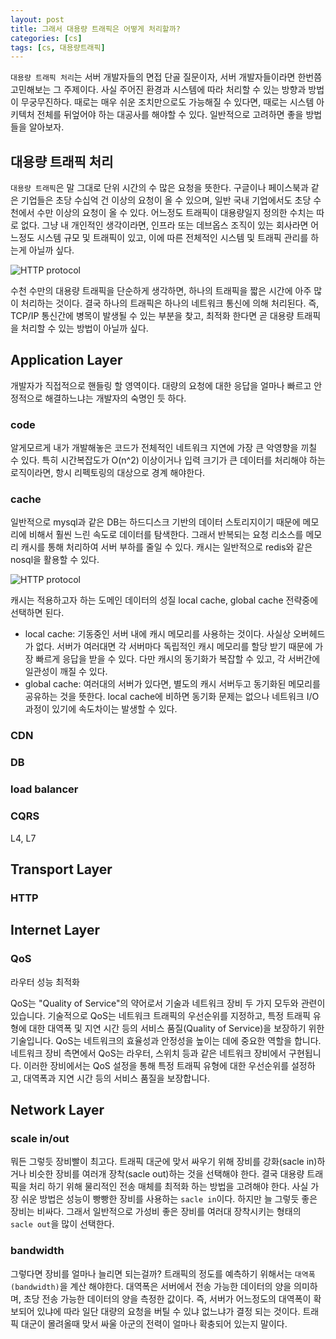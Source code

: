 ```yaml
---
layout: post
title: 그래서 대용량 트래픽은 어떻게 처리할까?
categories: [cs]
tags: [cs, 대용량트래픽]
---
```


`대용량 트래픽 처리`는 서버 개발자들의 면접 단골 질문이자, 서버 개발자들이라면 한번쯤 고민해보는 그 주제이다. 사실 주어진 환경과 시스템에 따라 처리할 수 있는 방향과 방법이 무궁무진하다. 때로는 매우 쉬운 조치만으로도 가능해질 수 있다면, 때로는 시스템 아키텍처 전체를 뒤엎어야 하는 대공사를 해야할 수 있다. 일반적으로 고려하면 좋을 방법들을 알아보자.

## 대용량 트래픽 처리
`대용량 트래픽`은 말 그대로 단위 시간의 수 많은 요청을 뜻한다. 구글이나 페이스북과 같은 기업들은 초당 수십억 건 이상의 요청이 올 수 있으며, 일반 국내 기업에서도 초당 수천에서 수만 이상의 요청이 올 수 있다. 어느정도 트래픽이 대용량일지 정의한 수치는 따로 없다. 그냥 내 개인적인 생각이라면, 인프라 또는 데브옵스 조직이 있는 회사라면 어느정도 시스템 규모 및 트래픽이 있고, 이에 따른 전체적인 시스템 및 트래픽 관리를 하는게 아닐까 싶다.

![HTTP protocol]({{site.url}}/assets/images/posts/high-traffic/high-traffic-01.png)

수천 수만의 대용량 트래픽을 단순하게 생각하면, 하나의 트래픽을 짧은 시간에 아주 많이 처리하는 것이다. 결국 하나의 트래픽은 하나의 네트워크 통신에 의해 처리된다. 즉, TCP/IP 통신간에 병목이 발생될 수 있는 부분을 찾고, 최적화 한다면 곧 대용량 트래픽을 처리할 수 있는 방법이 아닐까 싶다.

## Application Layer
개발자가 직접적으로 핸들링 할 영역이다. 대량의 요청에 대한 응답을 얼마나 빠르고 안정적으로 해결하느냐는 개발자의 숙명인 듯 하다.

### code
알게모르게 내가 개발해놓은 코드가 전체적인 네트워크 지연에 가장 큰 악영향을 끼칠 수 있다. 특히 시간복잡도가 O(n^2) 이상이거나 입력 크기가 큰 데이터를 처리해야 하는 로직이라면, 항시 리펙토링의 대상으로 경계 해야한다. 

### cache
일반적으로 mysql과 같은 DB는 하드디스크 기반의 데이터 스토리지이기 때문에 메모리에 비해서 훨씬 느린 속도로 데이터를 탐색한다. 그래서 반복되는 요청 리소스를 메모리 캐시를 통해 처리하여 서버 부하를 줄일 수 있다. 캐시는 일반적으로 redis와 같은 nosql을 활용할 수 있다.

![HTTP protocol]({{site.url}}/assets/images/posts/high-traffic/high-traffic-02.png)

캐시는 적용하고자 하는 도메인 데이터의 성질 local cache, global cache 전략중에 선택하면 된다.

* local cache: 기동중인 서버 내에 캐시 메모리를 사용하는 것이다. 사실상 오버헤드가 없다. 서버가 여러대면 각 서버마다 독립적인 캐시 메모리를 할당 받기 때문에 가장 빠르게 응답을 받을 수 있다. 다만 캐시의 동기화가 복잡할 수 있고, 각 서버간에 일관성이 깨질 수 있다.
* global cache: 여러대의 서버가 있다면, 별도의 캐시 서버두고 동기화된 메모리를 공유하는 것을 뜻한다. local cache에 비하면 동기화 문제는 없으나 네트워크 I/O 과정이 있기에 속도차이는 발생할 수 있다.

### CDN
### DB
### load balancer
### CQRS
L4, L7

## Transport Layer
### HTTP

## Internet Layer
### QoS
라우터 성능 최적화

QoS는 "Quality of Service"의 약어로서 기술과 네트워크 장비 두 가지 모두와 관련이 있습니다.
기술적으로 QoS는 네트워크 트래픽의 우선순위를 지정하고, 특정 트래픽 유형에 대한 대역폭 및 지연 시간 등의 서비스 품질(Quality of Service)을 보장하기 위한 기술입니다. QoS는 네트워크의 효율성과 안정성을 높이는 데에 중요한 역할을 합니다.
네트워크 장비 측면에서 QoS는 라우터, 스위치 등과 같은 네트워크 장비에서 구현됩니다. 이러한 장비에서는 QoS 설정을 통해 특정 트래픽 유형에 대한 우선순위를 설정하고, 대역폭과 지연 시간 등의 서비스 품질을 보장합니다.

## Network Layer

### scale in/out
뭐든 그렇듯 장비빨이 최고다. 트래픽 대군에 맞서 싸우기 위해 장비를 강화(sacle in)하거나 비슷한 장비를 여러개 장착(sacle out)하는 것을 선택해야 한다. 결국 대용량 트래픽을 처리 하기 위해 물리적인 전송 매체를 최적화 하는 방법을 고려해야 한다. 사실 가장 쉬운 방법은 성능이 빵빵한 장비를 사용하는 `sacle in`이다. 하지만 늘 그렇듯 좋은 장비는 비싸다. 그래서 일반적으로 가성비 좋은 장비를 여러대 장착시키는 형태의 `sacle out`을 많이 선택한다.

### bandwidth
그렇다면 장비를 얼마나 늘리면 되는걸까? 트래픽의 정도를 예측하기 위해서는 `대역폭(bandwidth)`을 계산 해야한다. 대역폭은 서버에서 전송 가능한 데이터의 양을 의미하며, 초당 전송 가능한 데이터의 양을 측정한 값이다. 즉, 서버가 어느정도의 대역폭이 확보되어 있냐에 따라 일단 대량의 요청을 버틸 수 있냐 없느냐가 결정 되는 것이다. 트래픽 대군이 몰려올때 맞서 싸울 아군의 전력이 얼마나 확충되어 있는지 말이다.